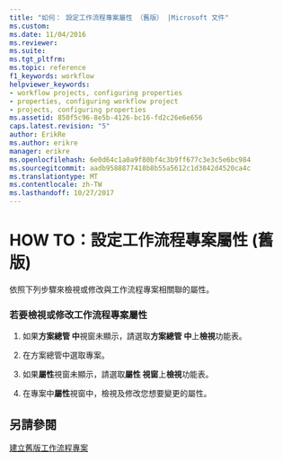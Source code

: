 ```yaml
---
title: "如何： 設定工作流程專案屬性 （舊版） |Microsoft 文件"
ms.custom: 
ms.date: 11/04/2016
ms.reviewer: 
ms.suite: 
ms.tgt_pltfrm: 
ms.topic: reference
f1_keywords: workflow
helpviewer_keywords:
- workflow projects, configuring properties
- properties, configuring workflow project
- projects, configuring properties
ms.assetid: 850f5c96-8e5b-4126-bc16-fd2c26e6e656
caps.latest.revision: "5"
author: ErikRe
ms.author: erikre
manager: erikre
ms.openlocfilehash: 6e0d64c1a0a9f80bf4c3b9ff677c3e3c5e6bc984
ms.sourcegitcommit: aadb9588877418b8b55a5612c1d3842d4520ca4c
ms.translationtype: MT
ms.contentlocale: zh-TW
ms.lasthandoff: 10/27/2017
---
```

# <a name="how-to-configure-workflow-project-properties-legacy"></a>HOW TO：設定工作流程專案屬性 (舊版)
依照下列步驟來檢視或修改與工作流程專案相關聯的屬性。  
  
### <a name="to-view-or-modify-workflow-project-properties"></a>若要檢視或修改工作流程專案屬性  
  
1.  如果**方案總管 中**視窗未顯示，請選取**方案總管 中**上**檢視**功能表。  
  
2.  在方案總管中選取專案。  
  
3.  如果**屬性**視窗未顯示，請選取**屬性 視窗**上**檢視**功能表。  
  
4.  在專案中**屬性**視窗中，檢視及修改您想要變更的屬性。  
  
## <a name="see-also"></a>另請參閱  
 [建立舊版工作流程專案](../workflow-designer/creating-legacy-workflow-projects.md)